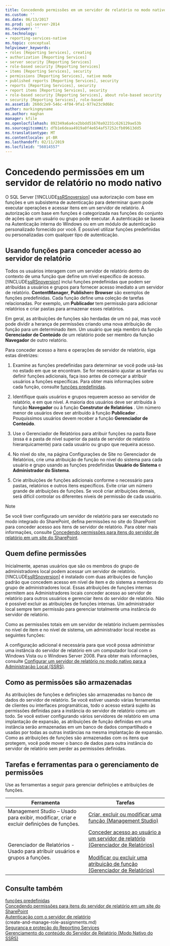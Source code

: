```yaml
---
title: Concedendo permissões em um servidor de relatório no modo nativo | Microsoft Docs
ms.custom: ''
ms.date: 06/13/2017
ms.prod: sql-server-2014
ms.reviewer: ''
ms.technology:
- reporting-services-native
ms.topic: conceptual
helpviewer_keywords:
- roles [Reporting Services], creating
- authorization [Reporting Services]
- server security [Reporting Services]
- role-based security [Reporting Services]
- items [Reporting Services], security
- permissions [Reporting Services], native mode
- published reports [Reporting Services], security
- reports [Reporting Services], security
- report items [Reporting Services], security
- role-based security [Reporting Services], about role-based security
- security [Reporting Services], role-based
ms.assetid: 260dc2e9-546c-4f04-9fa1-977e23c9d68c
author: markingmyname
ms.author: maghan
manager: kfile
ms.openlocfilehash: 892349a6a4ce2bbdd51670a92231c626129ae53b
ms.sourcegitcommit: dfb1e6deaa4919a0f4e654af57252cfb09613dd5
ms.translationtype: MT
ms.contentlocale: pt-BR
ms.lasthandoff: 02/11/2019
ms.locfileid: "56014557"
---
```

# <a name="granting-permissions-on-a-native-mode-report-server"></a>Concedendo permissões em um servidor de relatório no modo nativo
  O SQL Server [!INCLUDE[ssRSnoversion](../../includes/ssrsnoversion-md.md)] usa autorização com base em funções e um subsistema de autenticação para determinar quem pode executar operações e acessar itens em um servidor de relatório. A autorização com base em funções é categorizada nas funções do conjunto de ações que um usuário ou grupo pode executar. A autenticação se baseia na Autenticação interna do Windows ou em um módulo de autenticação personalizado fornecido por você. É possível utilizar funções predefinidas ou personalizadas com qualquer tipo de autenticação.  
  
## <a name="using-roles-to-grant-report-server-access"></a>Usando funções para conceder acesso ao servidor de relatório  
 Todos os usuários interagem com um servidor de relatório dentro do contexto de uma função que define um nível específico de acesso. [!INCLUDE[ssRSnoversion](../../includes/ssrsnoversion-md.md)] inclui funções predefinidas que podem ser atribuídas a usuários e grupos para fornecer acesso imediato a um servidor de relatório. **ContentManager**, **Publisher**e **Browser** são exemplos de funções predefinidas. Cada função define uma coleção de tarefas relacionadas. Por exemplo, um **Publicador** tem permissão para adicionar relatórios e criar pastas para armazenar esses relatórios.  
  
 Em geral, as atribuições de funções são herdadas de um nó pai, mas você pode dividir a herança de permissões criando uma nova atribuição de função para um determinado item. Um usuário que seja membro da função **Gerenciador de Conteúdo** de um relatório pode ser membro da função **Navegador** de outro relatório.  
  
 Para conceder acesso a itens e operações de servidor de relatório, siga estas diretrizes:  
  
1.  Examine as funções predefinidas para determinar se você pode usá-las no estado em que se encontram. Se for necessário ajustar as tarefas ou definir funções adicionais, faça isso antes de começar a atribuir usuários a funções específicas. Para obter mais informações sobre cada função, consulte [funções predefinidas](role-definitions-predefined-roles.md).  
  
2.  Identifique quais usuários e grupos requerem acesso ao servidor de relatório, e em que nível. A maioria dos usuários deve ser atribuída à função **Navegador** ou à função **Construtor de Relatórios** . Um número menor de usuários deve ser atribuído à função **Publicador** . Pouquíssimos usuários devem receber a função **Gerenciador de Conteúdo**.  
  
3.  Use o Gerenciador de Relatórios para atribuir funções na pasta Base (essa é a pasta de nível superior da pasta de servidor de relatório hierarquicamente) para cada usuário ou grupo que requeira acesso.  
  
4.  No nível do site, na página Configurações de Site no Gerenciador de Relatórios, crie uma atribuição de função no nível do sistema para cada usuário e grupo usando as funções predefinidas **Usuário do Sistema** e **Administrador do Sistema**.  
  
5.  Crie atribuições de funções adicionais conforme o necessário para pastas, relatórios e outros itens específicos. Evite criar um número grande de atribuições de funções. Se você criar atribuições demais, será difícil controlar os diferentes níveis de permissão de cada usuário.  
  
> [!NOTE]  
>  Se você tiver configurado um servidor de relatório para ser executado no modo integrado do SharePoint, defina permissões no site do SharePoint para conceder acesso aos itens de servidor de relatório. Para obter mais informações, consulte [Concedendo permissões para itens do servidor de relatório em um site do SharePoint](granting-permissions-on-report-server-items-on-a-sharepoint-site.md).  
  
## <a name="who-sets-permissions"></a>Quem define permissões  
 Inicialmente, apenas usuários que são os membros do grupo de administradores local podem acessar um servidor de relatório. [!INCLUDE[ssRSnoversion](../../includes/ssrsnoversion-md.md)] é instalado com duas atribuições de função padrão que concedem acesso em nível de item e do sistema a membros do grupo de administradores local. Essas atribuições de funções internas permitem aos Administradores locais conceder acesso ao servidor de relatório para outros usuários e gerenciar itens do servidor de relatório. Não é possível excluir as atribuições de funções internas. Um administrador local sempre tem permissão para gerenciar totalmente uma instância do servidor de relatório.  
  
 Como as permissões totais em um servidor de relatório incluem permissões no nível de item e no nível de sistema, um administrador local recebe as seguintes funções:  
  
 A configuração adicional é necessária para que você possa administrar uma instância do servidor de relatório em um computador local com o Windows Vista ou o Windows Server 2008. Para obter mais informações, consulte [Configurar um servidor de relatório no modo nativo para a Administração Local &#40;SSRS&#41;](../report-server/configure-a-native-mode-report-server-for-local-administration-ssrs.md).  
  
## <a name="how-permissions-are-stored"></a>Como as permissões são armazenadas  
 As atribuições de funções e definições são armazenadas no banco de dados do servidor de relatório. Se você estiver usando várias ferramentas de clientes ou interfaces programáticas, todo o acesso estará sujeito às permissões definidas para a instância do servidor de relatório como um todo. Se você estiver configurando vários servidores de relatório em uma implantação de expansão, as atribuições de função definidas em uma instância serão armazenadas em um banco de dados compartilhado e usadas por todas as outras instâncias na mesma implantação de expansão. Como as atribuições de funções são armazenadas com os itens que protegem, você pode mover o banco de dados para outra instância do servidor de relatório sem perder as permissões definidas.  
  
## <a name="tasks-and-tools-for-managing-permissions"></a>Tarefas e ferramentas para o gerenciamento de permissões  
 Use as ferramentas a seguir para gerenciar definições e atribuições de funções.  
  
|Ferramenta|Tarefas|  
|----------|-----------|  
|Management Studio – Usado para exibir, modificar, criar e excluir definições de funções.|[Criar, excluir ou modificar uma função &#40;Management Studio&#41;](role-definitions-create-delete-or-modify.md)|  
|Gerenciador de Relatórios - Usado para atribuir usuários e grupos a funções.|[Conceder acesso ao usuário a um servidor de relatório &#40;Gerenciador de Relatórios&#41;](grant-user-access-to-a-report-server.md)<br /><br /> [Modificar ou excluir uma atribuição de função &#40;Gerenciador de Relatórios&#41;](role-assignments-modify-or-delete.md)|  
  
## <a name="see-also"></a>Consulte também  
 [funções predefinidas](role-definitions-predefined-roles.md)   
 [Concedendo permissões para itens do servidor de relatório em um site do SharePoint](granting-permissions-on-report-server-items-on-a-sharepoint-site.md)   
 [Autenticação com o servidor de relatório](authentication-with-the-report-server.md)   
 (create-and-manage-role-assignments.md)   
 [Segurança e proteção do Reporting Services](reporting-services-security-and-protection.md)   
 [Gerenciamento do conteúdo do Servidor de Relatório &#40;Modo Nativo do SSRS&#41;](../report-server/report-server-content-management-ssrs-native-mode.md)  
  
  

